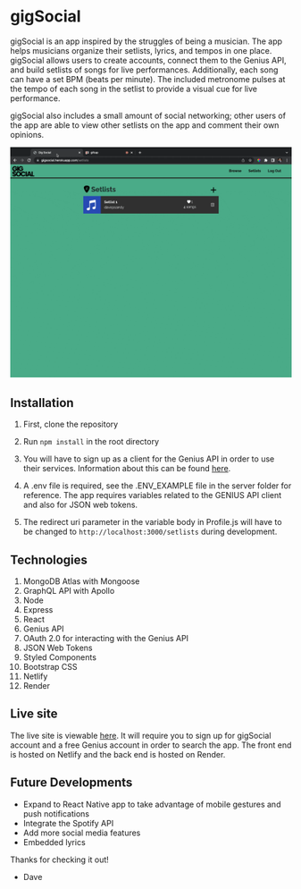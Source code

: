 # gigSocial

gigSocial is an app inspired by the struggles of being a musician. The app helps musicians organize their setlists, lyrics, and tempos in one place. gigSocial allows users to create accounts, connect them to the Genius API, and build setlists of songs for live performances. Additionally, each song can have a set BPM (beats per minute). The included metronome pulses at the tempo of each song in the setlist to provide a visual cue for live performance.

gigSocial also includes a small amount of social networking; other users of the app are able to view other setlists on the app and comment their own opinions.

<img src="./client/src/assets/site-recording.gif"/>

## Installation

1. First, clone the repository

2. Run `npm install` in the root directory

3. You will have to sign up as a client for the Genius API in order to use their services. Information about this can be found [here](https://docs.genius.com/).

4. A .env file is required, see the .ENV_EXAMPLE file in the server folder for reference. The app requires variables related to the GENIUS API client and also for JSON web tokens.

5. The redirect uri parameter in the variable body in Profile.js will have to be changed to `http://localhost:3000/setlists` during development.

## Technologies

1. MongoDB Atlas with Mongoose
2. GraphQL API with Apollo
3. Node
4. Express
5. React
6. Genius API
7. OAuth 2.0 for interacting with the Genius API
8. JSON Web Tokens
9. Styled Components
10. Bootstrap CSS
11. Netlify
12. Render

## Live site

The live site is viewable [here](https://gigsocial.netlify.app/). It will require you to sign up for gigSocial account and a free Genius account in order to search the app.  The front end is hosted on Netlify and the back end is hosted on Render.

## Future Developments

- Expand to React Native app to take advantage of mobile gestures and push notifications
- Integrate the Spotify API
- Add more social media features
- Embedded lyrics

Thanks for checking it out!

- Dave
